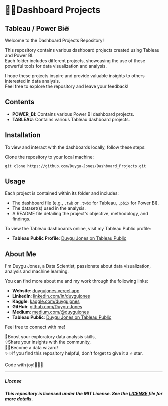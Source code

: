 # 🎯🚀Dashboard Projects

## Tableau / Power Bi🔥

Welcome to the Dashboard Projects Repository! 

This repository contains various dashboard projects created using Tableau and Power BI.<br>
Each folder includes different projects, showcasing the use of these powerful tools for data visualization and analysis.<br>

I hope these projects inspire and provide valuable insights to others interested in data analysis. <br>
Feel free to explore the repository and leave your feedback!<br>


## Contents

- **POWER_BI**: Contains various Power BI dashboard projects.
- **TABLEAU**: Contains various Tableau dashboard projects.


## Installation

To view and interact with the dashboards locally, follow these steps:

Clone the repository to your local machine:

    git clone https://github.com/Duygu-Jones/Dashboard_Projects.git


## Usage

Each project is contained within its folder and includes:

- The dashboard file (e.g., `.twb` or `.twbx` for Tableau, `.pbix` for Power BI).
- The dataset(s) used in the analysis.
- A README file detailing the project's objective, methodology, and findings.

To view the Tableau dashboards online, visit my Tableau Public profile:

- **Tableau Public Profile**: [Duygu Jones on Tableau Public](https://public.tableau.com/app/profile/duygu.jones/vizzes)


## About Me

I'm Duygu Jones, a Data Scientist, passionate about data visualization, analysis and machine learning. <br>

You can find more about me and my work through the following links:

- **Website**: [duygujones.vercel.app](https://duygujones.vercel.app/)
- **LinkedIn**: [linkedin.com/in/duygujones](https://www.linkedin.com/in/duygujones/)
- **Kaggle**: [kaggle.com/duygujones](https://www.kaggle.com/duygujones)
- **GitHub**: [github.com/Duygu-Jones](https://github.com/Duygu-Jones)
- **Medium**: [medium.com/@duygujones](https://medium.com/@duygujones)
- **Tableau Public**: [Duygu Jones on Tableau Public](https://public.tableau.com/app/profile/duygu.jones/vizzes)

Feel free to connect with me!<br>


🎯Boost your exploratory data analysis skills,<br> 
💡Share your insights with the community, <br>
👩‍💻Become a data wizard! <br>
✨✨If you find this repository helpful, don't forget to give it a ⭐ star.<br>

Code with joy!👩‍💻✨

---


##### License

##### This repository is licensed under the MIT License. See the [LICENSE](LICENSE) file for more details.
